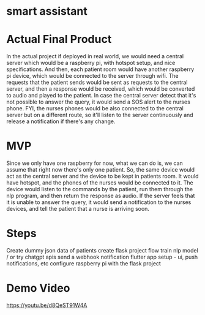 # smart assistant

# Actual Final Product
In the actual project if deployed in real world, we would need a central server which would be a raspberry pi, with hotspot setup, and nice specifications. And then, each patient room would have another raspberry pi device, which would be connected to the server through wifi. The requests that the patient sends would be sent as requests to the central server, and then a response would be received, which would be converted to audio and played to the patient. In case the central server detect that it's not possible to answer the query, it would send a SOS alert to the nurses phone. FYI, the nurses phones would be also connected to the central server but on a different route, so it'll listen to the server continuously and release a notification if there's any change.

# MVP
Since we only have one raspberry for now, what we can do is, we can assume that right now there's only one patient. So, the same device would act as the central server and the device to be kept in patients room. It would have hotspot, and the phones of the nurses would be connected to it. The device would listen to the commands by the patient, run them through the nlp program, and then return the response as audio. If the server feels that it is unable to answer the query, it would send a notification to the nurses devices, and tell the patient that a nurse is arriving soon.

# Steps
Create dummy json data of patients
create flask project flow
train nlp model / or try chatgpt apis
send a webhook notification
flutter app setup - ui, push notifications, etc 
configure raspberry pi with the flask project

# Demo Video
https://youtu.be/d8QeST91W4A
